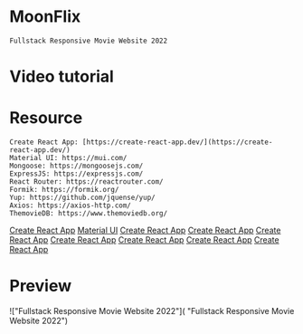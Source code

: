 # MoonFlix

    Fullstack Responsive Movie Website 2022

# Video tutorial

    

# Resource

    Create React App: [https://create-react-app.dev/](https://create-react-app.dev/)
    Material UI: https://mui.com/
    Mongoose: https://mongoosejs.com/
    ExpressJS: https://expressjs.com/
    React Router: https://reactrouter.com/
    Formik: https://formik.org/
    Yup: https://github.com/jquense/yup/
    Axios: https://axios-http.com/
    ThemovieDB: https://www.themoviedb.org/
    
[Create React App](https://create-react-app.dev/)
[Material UI](https://create-react-app.dev/)
[Create React App](https://create-react-app.dev/)
[Create React App](https://create-react-app.dev/)
[Create React App](https://create-react-app.dev/)
[Create React App](https://create-react-app.dev/)
[Create React App](https://create-react-app.dev/)
[Create React App](https://create-react-app.dev/)
[Create React App](https://create-react-app.dev/)

# Preview

!["Fullstack Responsive Movie Website 2022"]( "Fullstack Responsive Movie Website 2022")
